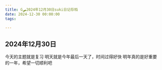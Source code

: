 ```yaml
---
title: G🛹2024年12月30日suki日记存档
date: 2024-12-30 00:00:00
tags:

---
```


## 2024年12月30日

今天的主题就是复习
明天就是今年最后一天了，时间过得好快
明年真的是好重要的一年，希望一切顺利吧
